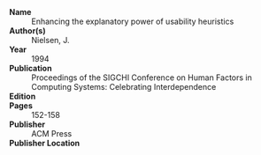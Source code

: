 
<dl>
	<dt><strong>Name</strong></dt>
	<dd>Enhancing the explanatory power of usability heuristics</dd>
	<dt><strong>Author(s)</strong></dt>
	<dd>Nielsen, J.</dd>
	<dt><strong>Year</strong></dt>
	<dd>1994</dd>
	<dt><strong>Publication</strong></dt>
	<dd>Proceedings of the SIGCHI Conference on Human Factors in Computing Systems: Celebrating Interdependence</dd>
	<dt><strong>Edition</strong></dt>
	<dd></dd>
	<dt><strong>Pages</strong></dt>
	<dd>152-158</dd>
	<dt><strong>Publisher</strong></dt>
	<dd>ACM Press</dd>
	<dt><strong>Publisher Location</strong></dt>
	<dd></dd>
</dl>
